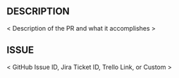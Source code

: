DESCRIPTION
-----------
< Description of the PR and what it accomplishes >

ISSUE
------
< GitHub Issue ID, Jira Ticket ID, Trello Link, or Custom >